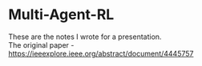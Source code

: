 # Multi-Agent-RL
These are the notes I wrote for a presentation. \
The original paper - https://ieeexplore.ieee.org/abstract/document/4445757
